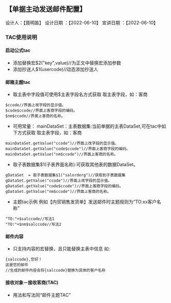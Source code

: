 ## 【单据主动发送邮件配置】

设计人：【聂明笛】      设计日期  ：【2022-06-10】    宣讲日期 ：【2022-06-10】

### TAC使用说明

#### 启动公式tac
* 添加替换宏$2("key",value)//为正文中替换宏添加参数
* 添加抄送人$1(usercode)//动态添加抄送人

#### 邮箱主题tac

* 取主表中字段值可使用$主表字段名方式获取
取主表字段，如：客商
```
$ccode//界面上改字段的显示值。
$code$ccode//界面上客商字段的编码。
$nm$ccode//界面上客商的名称。
```
* 可用常量：
mainDataSet：主表数据集:当前单据的主表DataSet,可在tac中如下方式获取
取主表字段，如：客商
```
mainDataSet.getValue("ccode")//界面上改字段的显示值。
mainDataSet.getValue("code$ccode")//界面上客商字段的编码。
mainDataSet.getValue("nm$ccode")//界面上客商的名称。
```
* 取子表数据集$1(子表界面名称):可获取其他表的数据DataSet。
```
gDataSet  = 取子表数据集$1("salorderg")//获取到子表数据集
gDataSet.getValue("ccode")//界面上改字段的显示值。
gDataSet.getValue("code$ccode")//界面上客商字段的编码。
gDataSet.getValue("nm$ccode")//界面上客商的名称。
```
* 主题tac示例
例如【内贸销售发货单】发送邮件时主题规则为“TO:xx客户名称”
```
"TO:"+$salccode//写法1
"TO:"+$nm$salccode//写法2
```

#### 邮件内容

* 只支持内容的宏替换，且只能替换主表中信息
如:
```
{salccode},您好！
这是您的邮件
//生成的邮件内容会将{salccode}替换为具体的客户名称
```

#### 接收对象－接收客商(TAC)

* 用法和写法同“邮件主题TAC”
